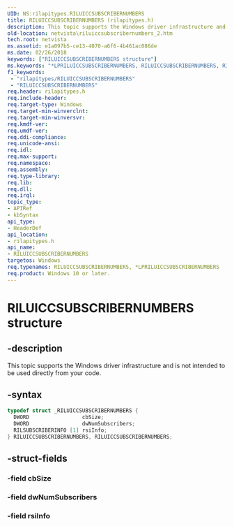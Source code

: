 ```yaml
---
UID: NS:rilapitypes.RILUICCSUBSCRIBERNUMBERS
title: RILUICCSUBSCRIBERNUMBERS (rilapitypes.h)
description: This topic supports the Windows driver infrastructure and is not intended to be used directly from your code.
old-location: netvista\riluiccsubscribernumbers_2.htm
tech.root: netvista
ms.assetid: e1a097b5-ce13-4070-a6f6-4b461ac086de
ms.date: 02/26/2018
keywords: ["RILUICCSUBSCRIBERNUMBERS structure"]
ms.keywords: "*LPRILUICCSUBSCRIBERNUMBERS, RILUICCSUBSCRIBERNUMBERS, RILUICCSUBSCRIBERNUMBERS structure [Network Drivers Starting with Windows Vista], netvista.riluiccsubscribernumbers_2, rilapitypes/RILUICCSUBSCRIBERNUMBERS"
f1_keywords:
 - "rilapitypes/RILUICCSUBSCRIBERNUMBERS"
 - "RILUICCSUBSCRIBERNUMBERS"
req.header: rilapitypes.h
req.include-header:
req.target-type: Windows
req.target-min-winverclnt:
req.target-min-winversvr:
req.kmdf-ver:
req.umdf-ver:
req.ddi-compliance:
req.unicode-ansi:
req.idl:
req.max-support:
req.namespace:
req.assembly:
req.type-library:
req.lib:
req.dll:
req.irql:
topic_type:
- APIRef
- kbSyntax
api_type:
- HeaderDef
api_location:
- rilapitypes.h
api_name:
- RILUICCSUBSCRIBERNUMBERS
targetos: Windows
req.typenames: RILUICCSUBSCRIBERNUMBERS, *LPRILUICCSUBSCRIBERNUMBERS
req.product: Windows 10 or later.
---
```


# RILUICCSUBSCRIBERNUMBERS structure


## -description


This topic supports the Windows driver infrastructure and is not intended to be used directly from your code.


## -syntax


```cpp
typedef struct _RILUICCSUBSCRIBERNUMBERS {
  DWORD                 cbSize;
  DWORD                 dwNumSubscribers;
  RILSUBSCRIBERINFO [1] rsiInfo;
} RILUICCSUBSCRIBERNUMBERS, RILUICCSUBSCRIBERNUMBERS;
```


## -struct-fields




### -field cbSize


### -field dwNumSubscribers


### -field rsiInfo


